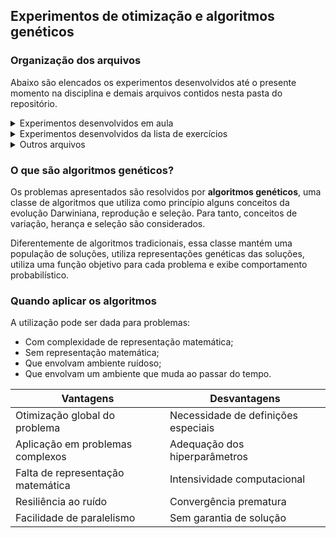 ## Experimentos de otimização e algoritmos genéticos

### Organização dos arquivos

Abaixo são elencados os experimentos desenvolvidos até o presente momento na disciplina e demais arquivos contidos nesta pasta do repositório.

<details><summary>Experimentos desenvolvidos em aula</summary>

    <a href="https://github.com/pedrozanineli/rnag/blob/main/AlgoritmosGeneticos/experimento%20A.01%20-%20busca%20aleatoria.ipynb">Experimento A.01</a> - experimento de busca aleatório para o problema das caixas binárias como forma de introduzir onde os algoritmos genéticos podem ser aplicados, entretanto, sem a aplicação de fato desses algoritmos;

    <a href="https://github.com/pedrozanineli/rnag/blob/main/AlgoritmosGeneticos/experimento%20A.02%20-%20busca%20em%20grade.ipynb"> Experimento A.02</a> - tal como desenvolvido no experimento A.01, o objetivo do A.02 também é de desenvolver o problema das caixas binárias, porém realizando uma busca em grade por meio da aplicação do produto cartesiano;

    <a href="https://github.com/pedrozanineli/rnag/blob/main/AlgoritmosGeneticos/experimento%20A.03%20-%20algoritmo%20genetico.ipynb"> Experimento A.03</a> - resolução do problema das caixas binárias por meio de um algoritmo genético, apoiando-se nas ideias de gene, indivíduo, população, seleção por roleta e cruzamento de ponto simples;

    <a href="https://github.com/pedrozanineli/rnag/blob/main/AlgoritmosGeneticos/experimento%20A.04%20-%20caixas%20nao-binarias.ipynb"> Experimento A.04</a> - problema das caixas não binárias, com uma resolução semelhante ao problema das caixas binárias, porém com a diferença de valor máximo para as caixas;

    <a href="https://github.com/pedrozanineli/rnag/blob/main/AlgoritmosGeneticos/experimento%20A.05%20-%20descobrindo%20a%20senha.ipynb">Experimento A.05</a> - problema de minimização denominado descoberta de senha, em que uma senha deve ser advinhada ou ao menos encontrar a que se aproxime o mais próximo possível da resposta exata;

    <a href="https://github.com/pedrozanineli/rnag/blob/main/AlgoritmosGeneticos/experimento%20A.06%20-%20o%20caixeiro%20viajante.ipynb">Experimento A.06</a> - 

    <a href="">Experimento A.07</a> - experimento de maximização com restrição da mochila, em que se deve buscar levar a maior quantidade de itens possíveis de acordo com um limite de peso imposto pelo problema.

</details>

<details><summary>Experimentos desenvolvidos da lista de exercícios</summary>

    <a href="https://github.com/pedrozanineli/rnag/blob/main/AlgoritmosGeneticos/experimento%20GA.02%20-%20performance%20caixas%20binarias.ipynb">Experimento performance das caixas binárias</a> - como três algoritmos diferentes foram testados para o problema das caixas binárias, o experimento tem como objetivo a comparação de cada um deles;

    <a href="https://github.com/pedrozanineli/rnag/blob/main/AlgoritmosGeneticos/experimento%20GA.09%20-%20liga%20ternaria%20mais%20cara.ipynb">Experimento da liga ternária mais cara do mundo</a> - experimento de maximização do preço de uma liga ternária aplicando restrições de peso para cada elemento da sua composição.

</details>

<details><summary>Outros arquivos</summary>
    
    <a href="https://github.com/pedrozanineli/rnag/blob/main/AlgoritmosGeneticos/classes.py">classes.py</a> - arquivo que contém as classes que foram utilizadas no desenvolvimento dos experimentos;
    
    <a href="https://github.com/pedrozanineli/rnag/blob/main/AlgoritmosGeneticos/constantes.py">constantes.py</a> - arquivo que contém as constantes que foram utilizadas no desenvolvimento dos experimentos;
    
    <a href="https://github.com/pedrozanineli/rnag/blob/main/AlgoritmosGeneticos/funcoes.py">funcoes.py</a> - arquivo que contém as funções que foram utilizadas no desenvolvimento dos experimentos.

</details>

### O que são algoritmos genéticos?

Os problemas apresentados são resolvidos por **algoritmos genéticos**, uma classe de algoritmos que utiliza como princípio alguns conceitos da evolução Darwiniana, reprodução e seleção. Para tanto, conceitos de variação, herança e seleção são considerados.

Diferentemente de algoritmos tradicionais, essa classe mantém uma população de soluções, utiliza representações genéticas das soluções, utiliza uma função objetivo para cada problema e exibe comportamento probabilístico.


### Quando aplicar os algoritmos 

A utilização pode ser dada para problemas:

- Com complexidade de representação matemática;
- Sem representação matemática;
- Que envolvam ambiente ruídoso;
- Que envolvam um ambiente que muda ao passar do tempo.

| Vantagens      | Desvantagens |
| ----------- | ----------- |
| Otimização global do problema      | Necessidade de definições especiais       |
| Aplicação em problemas complexos   | Adequação dos hiperparâmetros        |
|  Falta de representação matemática  | Intensividade computacional        |
|  Resiliência ao ruído  | Convergência prematura        |
|  Facilidade de paralelismo  | Sem garantia de solução        |

